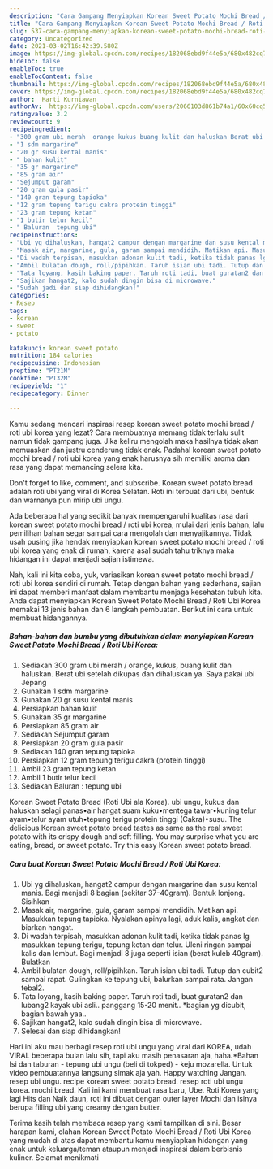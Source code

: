 ```yaml
---
description: "Cara Gampang Menyiapkan Korean Sweet Potato Mochi Bread / Roti Ubi Korea Anti Gagal"
title: "Cara Gampang Menyiapkan Korean Sweet Potato Mochi Bread / Roti Ubi Korea Anti Gagal"
slug: 537-cara-gampang-menyiapkan-korean-sweet-potato-mochi-bread-roti-ubi-korea-anti-gagal
category: Uncategorized
date: 2021-03-02T16:42:39.580Z
image: https://img-global.cpcdn.com/recipes/182068ebd9f44e5a/680x482cq70/korean-sweet-potato-mochi-bread-roti-ubi-korea-foto-resep-utama.jpg
hideToc: false
enableToc: true
enableTocContent: false
thumbnail: https://img-global.cpcdn.com/recipes/182068ebd9f44e5a/680x482cq70/korean-sweet-potato-mochi-bread-roti-ubi-korea-foto-resep-utama.jpg
cover: https://img-global.cpcdn.com/recipes/182068ebd9f44e5a/680x482cq70/korean-sweet-potato-mochi-bread-roti-ubi-korea-foto-resep-utama.jpg
author:  Harti Kurniawan
authorAv:  https://img-global.cpcdn.com/users/2066103d861b74a1/60x60cq50/avatar.jpg
ratingvalue: 3.2
reviewcount: 9
recipeingredient:
- "300 gram ubi merah  orange kukus buang kulit dan haluskan Berat ubi setelah dikupas dan dihaluskan ya Saya pakai ubi Jepang"
- "1 sdm margarine"
- "20 gr susu kental manis"
- " bahan kulit"
- "35 gr margarine"
- "85 gram air"
- "Sejumput garam"
- "20 gram gula pasir"
- "140 gran tepung tapioka"
- "12 gram tepung terigu cakra protein tinggi"
- "23 gram tepung ketan"
- "1 butir telur kecil"
- " Baluran  tepung ubi"
recipeinstructions:
- "Ubi yg dihaluskan, hangat2 campur dengan margarine dan susu kental manis. Bagi menjadi 8 bagian (sekitar 37-40gram). Bentuk lonjong. Sisihkan"
- "Masak air, margarine, gula, garam sampai mendidih. Matikan api. Masukkan tepung tapioka. Nyalakan apinya lagi, aduk kalis, angkat dan biarkan hangat."
- "Di wadah terpisah, masukkan adonan kulit tadi, ketika tidak panas lg masukkan tepung terigu, tepung ketan dan telur. Uleni ringan sampai kalis dan lembut. Bagi menjadi 8 juga seperti isian (berat kuleb 40gram). Bulatkan"
- "Ambil bulatan dough, roll/pipihkan. Taruh isian ubi tadi. Tutup dan cubit2 sampai rapat. Gulingkan ke tepung ubi, balurkan sampai rata. Jangan tebal2."
- "Tata loyang, kasih baking paper. Taruh roti tadi, buat guratan2 dan lubang2 kayak ubi asli.. panggang 15-20 menit.. *bagian yg dicubit, bagian bawah yaa.."
- "Sajikan hangat2, kalo sudah dingin bisa di microwave."
- "Sudah jadi dan siap dihidangkan!"
categories:
- Resep
tags:
- korean
- sweet
- potato

katakunci: korean sweet potato 
nutrition: 184 calories
recipecuisine: Indonesian
preptime: "PT21M"
cooktime: "PT32M"
recipeyield: "1"
recipecategory: Dinner

---
```



Kamu sedang mencari inspirasi resep korean sweet potato mochi bread / roti ubi korea yang lezat? Cara membuatnya memang tidak terlalu sulit namun tidak gampang juga. Jika keliru mengolah maka hasilnya tidak akan memuaskan dan justru cenderung tidak enak. Padahal korean sweet potato mochi bread / roti ubi korea yang enak harusnya sih memiliki aroma dan rasa yang dapat memancing selera kita.


Don&#39;t forget to like, comment, and subscribe. Korean sweet potato bread adalah roti ubi yang viral di Korea Selatan. Roti ini terbuat dari ubi, bentuk dan warnanya pun mirip ubi ungu.

Ada beberapa hal yang sedikit banyak mempengaruhi kualitas rasa dari korean sweet potato mochi bread / roti ubi korea, mulai dari jenis bahan, lalu pemilihan bahan segar sampai cara mengolah dan menyajikannya. Tidak usah pusing jika hendak menyiapkan korean sweet potato mochi bread / roti ubi korea yang enak di rumah, karena asal sudah tahu triknya maka hidangan ini dapat menjadi sajian istimewa.


Nah, kali ini kita coba, yuk, variasikan korean sweet potato mochi bread / roti ubi korea sendiri di rumah. Tetap dengan bahan yang sederhana, sajian ini dapat memberi manfaat dalam membantu menjaga kesehatan tubuh kita. Anda dapat menyiapkan Korean Sweet Potato Mochi Bread / Roti Ubi Korea memakai 13 jenis bahan dan 6 langkah pembuatan. Berikut ini cara untuk membuat hidangannya.

<!--inarticleads1-->

##### Bahan-bahan dan bumbu yang dibutuhkan dalam menyiapkan Korean Sweet Potato Mochi Bread / Roti Ubi Korea:

1. Sediakan 300 gram ubi merah / orange, kukus, buang kulit dan haluskan. Berat ubi setelah dikupas dan dihaluskan ya. Saya pakai ubi Jepang
1. Gunakan 1 sdm margarine
1. Gunakan 20 gr susu kental manis
1. Persiapkan  bahan kulit
1. Gunakan 35 gr margarine
1. Persiapkan 85 gram air
1. Sediakan Sejumput garam
1. Persiapkan 20 gram gula pasir
1. Sediakan 140 gran tepung tapioka
1. Persiapkan 12 gram tepung terigu cakra (protein tinggi)
1. Ambil 23 gram tepung ketan
1. Ambil 1 butir telur kecil
1. Sediakan  Baluran : tepung ubi


Korean Sweet Potato Bread (Roti Ubi ala Korea). ubi ungu, kukus dan haluskan selagi panas•air hangat suam kuku•mentega tawar•kuning telur ayam•telur ayam utuh•tepung terigu protein tinggi (Cakra)•susu. The delicious Korean sweet potato bread tastes as same as the real sweet potato with its crispy dough and soft filling. You may surprise what you are eating, bread, or sweet potato. Try this easy Korean sweet potato bread. 

<!--inarticleads2-->

##### Cara buat Korean Sweet Potato Mochi Bread / Roti Ubi Korea:

1. Ubi yg dihaluskan, hangat2 campur dengan margarine dan susu kental manis. Bagi menjadi 8 bagian (sekitar 37-40gram). Bentuk lonjong. Sisihkan
1. Masak air, margarine, gula, garam sampai mendidih. Matikan api. Masukkan tepung tapioka. Nyalakan apinya lagi, aduk kalis, angkat dan biarkan hangat.
1. Di wadah terpisah, masukkan adonan kulit tadi, ketika tidak panas lg masukkan tepung terigu, tepung ketan dan telur. Uleni ringan sampai kalis dan lembut. Bagi menjadi 8 juga seperti isian (berat kuleb 40gram). Bulatkan
1. Ambil bulatan dough, roll/pipihkan. Taruh isian ubi tadi. Tutup dan cubit2 sampai rapat. Gulingkan ke tepung ubi, balurkan sampai rata. Jangan tebal2.
1. Tata loyang, kasih baking paper. Taruh roti tadi, buat guratan2 dan lubang2 kayak ubi asli.. panggang 15-20 menit.. *bagian yg dicubit, bagian bawah yaa..
1. Sajikan hangat2, kalo sudah dingin bisa di microwave.
1. Selesai dan siap dihidangkan!

Hari ini aku mau berbagi resep roti ubi ungu yang viral dari KOREA, udah VIRAL beberapa bulan lalu sih, tapi aku masih penasaran aja, haha.*Bahan Isi dan taburan - tepung ubi ungu (beli di tokped) - keju mozarella. Untuk video pembuatannya langsung simak aja yah. Happy watching Jangan. resep ubi ungu. recipe korean sweet potato bread. resep roti ubi ungu korea. mochi bread. Kali ini kami membuat rasa baru, Ube. Roti Korea yang lagi Hits dan Naik daun, roti ini dibuat dengan outer layer Mochi dan isinya berupa filling ubi yang creamy dengan butter. 

Terima kasih telah membaca resep yang kami tampilkan di sini. Besar harapan kami, olahan Korean Sweet Potato Mochi Bread / Roti Ubi Korea yang mudah di atas dapat membantu kamu menyiapkan hidangan yang enak untuk keluarga/teman ataupun menjadi inspirasi dalam berbisnis kuliner. Selamat menikmati
